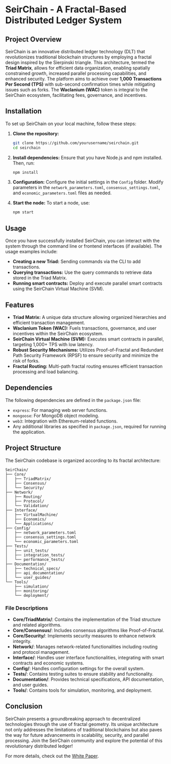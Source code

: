 # SeirChain - A Fractal-Based Distributed Ledger System

## Project Overview
SeirChain is an innovative distributed ledger technology (DLT) that revolutionizes traditional blockchain structures by employing a fractal design inspired by the Sierpinski triangle. This architecture, termed the **Triad Matrix**, allows for efficient data organization, enabling spatially constrained growth, increased parallel processing capabilities, and enhanced security. The platform aims to achieve over **1,000 Transactions Per Second (TPS)** with sub-second confirmation times while mitigating issues such as forks. The **Waclanium (WAC)** token is integral to the SeirChain ecosystem, facilitating fees, governance, and incentives.

## Installation
To set up SeirChain on your local machine, follow these steps:

1. **Clone the repository:**
   ```bash
   git clone https://github.com/yourusername/seirchain.git
   cd seirchain
   ```

2. **Install dependencies:**
   Ensure that you have Node.js and npm installed. Then, run:
   ```bash
   npm install
   ```

3. **Configuration:**
   Configure the initial settings in the `Config` folder. Modify parameters in the `network_parameters.toml`, `consensus_settings.toml`, and `economic_parameters.toml` files as needed.

4. **Start the node:**
   To start a node, use:
   ```bash
   npm start
   ```

## Usage
Once you have successfully installed SeirChain, you can interact with the system through the command line or frontend interfaces (if available). The usage examples include:

- **Creating a new Triad:** Sending commands via the CLI to add transactions.
- **Querying transactions:** Use the query commands to retrieve data stored in the Triad Matrix.
- **Running smart contracts:** Deploy and execute parallel smart contracts using the SeirChain Virtual Machine (SVM).

## Features
- **Triad Matrix:** A unique data structure allowing organized hierarchies and efficient transaction management.
- **Waclanium Token (WAC):** Fuels transactions, governance, and user incentives within the SeirChain ecosystem.
- **SeirChain Virtual Machine (SVM):** Executes smart contracts in parallel, targeting 1,000+ TPS with low latency.
- **Robust Security Mechanisms:** Utilizes Proof-of-Fractal and Redundant Path Security Framework (RPSF) to ensure security and minimize the risk of forks.
- **Fractal Routing:** Multi-path fractal routing ensures efficient transaction processing and load balancing.

## Dependencies
The following dependencies are defined in the `package.json` file:
- `express`: For managing web server functions.
- `mongoose`: For MongoDB object modeling.
- `web3`: Integration with Ethereum-related functions.
- Any additional libraries as specified in `package.json`, required for running the application.

## Project Structure
The SeirChain codebase is organized according to its fractal architecture:

```
SeirChain/
├── Core/
│   ├── TriadMatrix/
│   ├── Consensus/
│   └── Security/
├── Network/
│   ├── Routing/
│   ├── Protocol/
│   └── Validation/
├── Interface/
│   ├── VirtualMachine/
│   ├── Economics/
│   └── Applications/
├── Config/
│   ├── network_parameters.toml
│   ├── consensus_settings.toml
│   └── economic_parameters.toml
├── Tests/
│   ├── unit_tests/
│   ├── integration_tests/
│   └── performance_tests/
├── Documentation/
│   ├── technical_specs/
│   ├── api_documentation/
│   └── user_guides/
└── Tools/
    ├── simulation/
    ├── monitoring/
    └── deployment/
```

### File Descriptions
- **Core/TriadMatrix/**: Contains the implementation of the Triad structure and related algorithms.
- **Core/Consensus/**: Includes consensus algorithms like Proof-of-Fractal.
- **Core/Security/**: Implements security measures to enhance network integrity.
- **Network/**: Manages network-related functionalities including routing and protocol management.
- **Interface/**: Handles user interface functionalities, integrating with smart contracts and economic systems.
- **Config/**: Handles configuration settings for the overall system.
- **Tests/**: Contains testing suites to ensure stability and functionality.
- **Documentation/**: Provides technical specifications, API documentation, and user guides.
- **Tools/**: Contains tools for simulation, monitoring, and deployment.

## Conclusion
SeirChain presents a groundbreaking approach to decentralized technologies through the use of fractal geometry. Its unique architecture not only addresses the limitations of traditional blockchains but also paves the way for future advancements in scalability, security, and parallel processing. Join the SeirChain community and explore the potential of this revolutionary distributed ledger!

For more details, check out the [White Paper](whitepaper.md).
